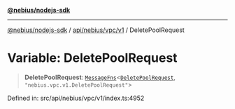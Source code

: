 [**@nebius/nodejs-sdk**](../../../../../README.md)

---

[@nebius/nodejs-sdk](../../../../../README.md) / [api/nebius/vpc/v1](../README.md) / DeletePoolRequest

# Variable: DeletePoolRequest

> **DeletePoolRequest**: [`MessageFns`](../../../../../runtime/protos/core/interfaces/MessageFns.md)\<[`DeletePoolRequest`](../interfaces/DeletePoolRequest.md), `"nebius.vpc.v1.DeletePoolRequest"`\>

Defined in: src/api/nebius/vpc/v1/index.ts:4952
